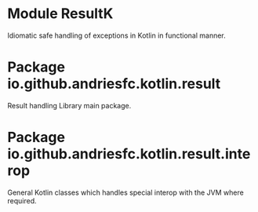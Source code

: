 # Module ResultK

Idiomatic safe handling of exceptions in Kotlin in functional manner.

# Package io.github.andriesfc.kotlin.result

Result handling Library main package.

# Package io.github.andriesfc.kotlin.result.interop

General Kotlin classes which handles special interop with the JVM where required.